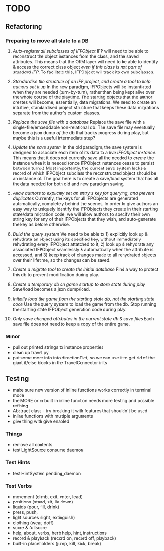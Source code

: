 # TODO

## Refactoring

### Preparing to move all state to a DB
1. *Auto-register all subclasses of IFPObject*
    IFP will need to be able to reconstruct the object instances from the class, and the
    saved attributes. This means that the ORM layer will need to be able to identify &
    access the correct class object *even if this class is not part of standard IFP.*
    To facilitate this, IFPObject will track its own subclasses.

1. *Standardise the structure of an IFP project, and create a tool to help authors set it up*
    In the new paradigm, IFPObjects will be instantiated when they are needed (turn-by-turn),
    rather than being kept alive over the whole course of the playtime. The starting objects
    that the author creates will become, essentially, data migrations. We need to create
    an intuitive, standardised project structure that keeps these data migrations separate
    from the author's custom classes.

1. *Replace the save file with a database*
    Replace the save file with a single-file/embeddable non-relational db.
    The save file may eventually become a json dump *of* the db that tracks progress
    during play, but maybe this is a useful intermediate step?

1. *Update the save system*
    In the old paradigm, the save system is designed to associate each item of its data
    to a *live IFPObject instance*. This means that it does not currently save all the
    needed to *create* the instance when it is needed (once IFPObject instances cease
    to persist between turns.) Most importantly, the current save system lacks a record
    of which IFPObject subclass the reconstructed object should be an instance of.
    The goal here is to create a save/load system that has all the data needed for both
    old and new paradigm saving.

1. *Allow authors to explicitly set an entry's key for querying, and prevent duplicates*
    Currently, the keys for all IFPObjects are generated automatically, completely
    behind the scenes. In order to give authors an easy way to uniquely identify the
    IFPObjects they create in their starting state/data migration code, we will allow
    authors to specify their own string key for any of their IFPObjects that they wish,
    and auto-generate the key as before otherwise.

1. *Build the query system*
    We need to be able to 1) explicitly look up & rehydrate an object using its
    specified key, without immediately rehydrating every IFPObject attatched to it, 2)
    look up & rehydrate any associated IFPObject seamlessly & automatically when
    the attribute is accessed, and 3) keep track of changes made to all rehydrated
    objects over their lifetime, so the changes can be saved.

1. *Create a migrate tool to create the initial database*
    Find a way to protect this db to prevent modification during play.

1. *Create a temporary db on game startup to store state during play*
    Save/load becomes a json dump/load.

1. *Initially load the game from the starting state db, not the starting state code*
    Use the query system to load the game from the db. Stop running the starting state
    IFPObject generation code during play.

1. *Only save changed attributes in the current state db & save files*
    Each save file does not need to keep a copy of the entire game.


### Minor
+ pull out printed strings to instance properties
+ clean up travel.py
+ put some more info into directionDict, so we can use it to get rid of the giant
  if/else blocks in the TravelConnector inits

## Testing
+ make sure new version of inline functions works correctly in terminal mode
+ the MORE or m built in inline function needs more testing and possible refining
+ Abstract class - try breaking it with features that shouldn't be used
+ inline functions with multiple arguments
+ give thing with give enabled

### Things
+ remove all contents
+ test LightSource consume daemon

### Test Hints
+ test HintSystem pending_daemon

### Test Verbs
+ movement (climb, exit, enter, lead)
+ positions (stand, sit, lie down)
+ liquids (pour, fill, drink)
+ press, push,
+ light sources (light, extinguish)
+ clothing (wear, doff)
+ score & fullscore
+ help, about, verbs, herb help, hint, instructions
+ record & playback (record on, record off, playback)
+ built-in placeholders (jump, kill, kick, break)
